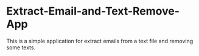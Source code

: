 # Extract-Email-and-Text-Remove-App
This is a simple application for extract emails from a text file and removing some texts.
